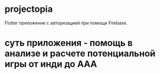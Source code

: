 # projectopia

Flutter приложение с авторизацией при помощи Firebase.
# суть приложения - помощь в анализе и расчете потенциальной игры от инди до AAA
